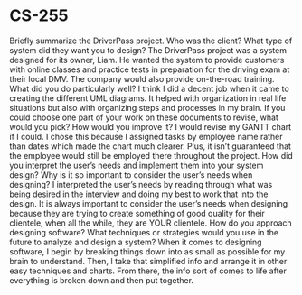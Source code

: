 # CS-255
Briefly summarize the DriverPass project. Who was the client? What type of system did they want you to design?
The DriverPass project was a system designed for its owner, Liam. He wanted the system to provide customers with online classes and practice tests in preparation for the driving exam at their local DMV. The company would also provide on-the-road training.
What did you do particularly well?
I think I did a decent job when it came to creating the different UML diagrams. It helped with organization in real life situations but also with organizing steps and processes in my brain.
If you could choose one part of your work on these documents to revise, what would you pick? How would you improve it?
I would revise my GANTT chart if I could. I chose this because I assigned tasks by employee name rather than dates which made the chart much clearer. Plus, it isn’t guaranteed that the employee would still be employed there throughout the project.
How did you interpret the user’s needs and implement them into your system design? Why is it so important to consider the user’s needs when designing?
I interpreted the user’s needs by reading through what was being desired in the interview and doing my best to work that into the design. It is always important to consider the user’s needs when designing because they are trying to create something of good quality for their clientele, when all the while, they are YOUR clientele.
How do you approach designing software? What techniques or strategies would you use in the future to analyze and design a system?
When it comes to designing software, I begin by breaking things down into as small as possible for my brain to understand. Then, I take that simplified info and arrange it in other easy techniques and charts. From there, the info sort of comes to life after everything is broken down and then put together.

